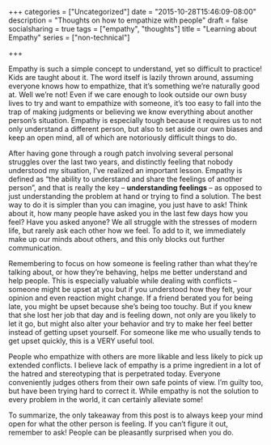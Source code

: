 +++
categories = ["Uncategorized"]
date = "2015-10-28T15:46:09-08:00"
description = "Thoughts on how to empathize with people"
draft = false
socialsharing = true
tags = ["empathy", "thoughts"]
title = "Learning about Empathy"
series = ["non-technical"]

+++

Empathy is such a simple concept to understand, yet so difficult to practice! Kids are taught about it. The word itself is lazily thrown around, assuming everyone knows how to empathize, that it’s something we’re naturally good at. Well we’re not! Even if we care enough to look outside our own busy lives to try and want to empathize with someone, it’s too easy to fall into the trap of making judgments or believing we know everything about another person’s situation. Empathy is especially tough because it requires us to not only understand a different person, but also to set aside our own biases and keep an open mind, all of which are notoriously difficult things to do.

After having gone through a rough patch involving several personal struggles over the last two years, and distinctly feeling that nobody understood my situation, I’ve realized an important lesson. Empathy is defined as “the ability to understand and share the feelings of another person”, and that is really the key – **understanding feelings** – as opposed to just understanding the problem at hand or trying to find a solution. The best way to do it is simpler than you can imagine, you just have to ask! Think about it, how many people have asked you in the last few days how you feel? Have you asked anyone? We all struggle with the stresses of modern life, but rarely ask each other how we feel. To add to it, we immediately make up our minds about others, and this only blocks out further communication.

Remembering to focus on how someone is feeling rather than what they’re talking about, or how they’re behaving, helps me better understand and help people. This is especially valuable while dealing with conflicts – someone might be upset at you but if you understood how they felt, your opinion and even reaction might change. If a friend berated you for being late, you might be upset because she’s being too touchy. But if you knew that she lost her job that day and is feeling down, not only are you likely to let it go, but might also alter your behavior and try to make her feel better instead of getting upset yourself. For someone like me who usually tends to get upset quickly, this is a VERY useful tool.

People who empathize with others are more likable and less likely to pick up extended conflicts. I believe lack of empathy is a prime ingredient in a lot of the hatred and stereotyping that is perpetrated today. Everyone conveniently judges others from their own safe points of view. I’m guilty too, but have been trying hard to correct it. While empathy is not the solution to every problem in the world, it can certainly alleviate some!

To summarize, the only takeaway from this post is to always keep your mind open for what the other person is feeling. If you can’t figure it out, remember to ask! People can be pleasantly surprised when you do.
